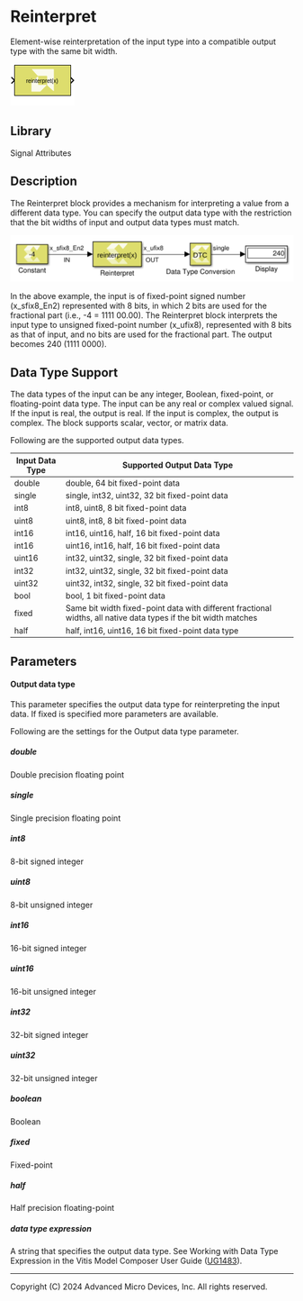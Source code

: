 # Reinterpret

Element-wise reinterpretation of the input type into a compatible output
type with the same bit width.

![](./Images/block.png)

## Library

Signal Attributes

## Description

The Reinterpret block provides a mechanism for interpreting a value from
a different data type. You can specify the output data type with the
restriction that the bit widths of input and output data types must
match.

![](./Images/exr1532106955895.png)

In the above example, the input is of fixed-point signed number
(x_sfix8_En2) represented with 8 bits, in which 2 bits are used for the
fractional part (i.e., -4 = 1111 00.00). The Reinterpret block
interprets the input type to unsigned fixed-point number (x_ufix8),
represented with 8 bits as that of input, and no bits are used for the
fractional part. The output becomes 240 (1111 0000).

## Data Type Support

The data types of the input can be any integer, Boolean, fixed-point, or
floating-point data type. The input can be any real or complex valued
signal. If the input is real, the output is real. If the input is
complex, the output is complex. The block supports scalar, vector, or
matrix data.

Following are the supported output data types.

| Input Data Type | Supported Output Data Type                                                                                       |
|-----------------|------------------------------------------------------------------------------------------------------------------|
| double          | double, 64 bit fixed-point data                                                                                  |
| single          | single, int32, uint32, 32 bit fixed-point data                                                                   |
| int8            | int8, uint8, 8 bit fixed-point data                                                                              |
| uint8           | uint8, int8, 8 bit fixed-point data                                                                              |
| int16           | int16, uint16, half, 16 bit fixed-point data                                                                     |
| int16           | uint16, int16, half, 16 bit fixed-point data                                                                     |
| uint16          | int32, uint32, single, 32 bit fixed-point data                                                                   |
| int32           | int32, uint32, single, 32 bit fixed-point data                                                                   |
| uint32          | uint32, int32, single, 32 bit fixed-point data                                                                   |
| bool            | bool, 1 bit fixed-point data                                                                                     |
| fixed           | Same bit width fixed-point data with different fractional widths, all native data types if the bit width matches |
| half            | half, int16, uint16, 16 bit fixed-point data type                                                                |


## Parameters

#### Output data type

This parameter specifies the output data type for reinterpreting the
input data. If fixed is specified more parameters are available.

Following are the settings for the Output data type parameter.

##### double
Double precision floating point

##### single
Single precision floating point

##### int8
8-bit signed integer

##### uint8
8-bit unsigned integer

##### int16
16-bit signed integer

##### uint16
16-bit unsigned integer

##### int32
32-bit signed integer

##### uint32
32-bit unsigned integer

##### boolean
Boolean

##### fixed
Fixed-point

##### half
Half precision floating-point

##### data type expression
A string that specifies the output data type. See Working with Data Type Expression in the Vitis Model Composer User Guide ([UG1483](https://docs.xilinx.com/access/sources/dita/map?Doc_Version=2022.2%20English&url=ug1483-model-composer-sys-gen-user-guide)). 



--------------
Copyright (C) 2024 Advanced Micro Devices, Inc.
All rights reserved.
